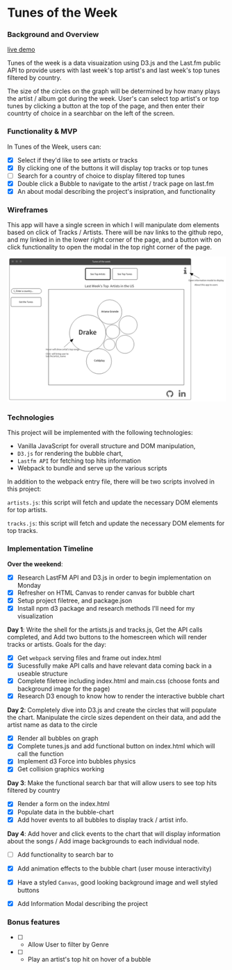 # Tunes of the Week
### Background and Overview

[live demo](https://robertfarb.github.io/tunes-of-the-week/)

Tunes of the week is a data visuaization using D3.js and the Last.fm public API to provide users with last week's top artist's and last week's top tunes filtered by country.

The size of the circles on the graph will be determined by how many plays the artist / album got during the week. User's can select top artist's or top tunes by clicking a button at the top of the page, and then enter their countrty of choice in a searchbar on the left of the screen.


### Functionality & MVP  

In Tunes of the Week, users can:

- [x] Select if they'd like to see artists or tracks
- [x] By clicking one of the buttons it will display top tracks or top tunes
- [ ] Search for a country of choice to display filtered top tunes
- [x] Double click a Bubble to navigate to the artist / track page on last.fm
- [x] An about modal describing the project's insipration, and functionality

### Wireframes

This app will have a single screen in which I will manipulate dom elements based on click of Tracks / Artists. There will be nav links to the github repo, and my linked in in the lower right corner of the page, and a button with on click functionality to open the modal in the top right corner of the page.  


![wireframes](./wireframe.png)

### Technologies

This project will be implemented with the following technologies:

- Vanilla JavaScript for overall structure and DOM manipulation,
- `D3.js` for rendering the bubble chart,
- `Lastfm API` for fetching top hits information
- Webpack to bundle and serve up the various scripts

In addition to the webpack entry file, there will be two scripts involved in this project:

`artists.js`: this script will fetch and update the necessary DOM elements for top artists.

`tracks.js`: this script will fetch and update the necessary DOM elements for top tracks.

### Implementation Timeline

**Over the weekend**:
- [x] Research LastFM API and D3.js in order to begin implementation on Monday
- [x] Refresher on HTML Canvas to render canvas for bubble chart
- [x] Setup project filetree, and package.json
- [x] Install npm d3 package and research methods I'll need for my visualization

**Day 1**: Write the shell for the artists.js and tracks.js, Get the API calls completed, and Add two buttons to the homescreen which will render tracks or artists.  Goals for the day:

- [x] Get `webpack` serving files and frame out index.html
- [x] Sucessfully make API calls and have relevant data coming back in a useable structure
- [x] Complete filetree including index.html and main.css (choose fonts and background image for the page)
- [x] Research D3 enough to know how to render the interactive bubble chart

**Day 2**: Completely dive into D3.js and create the circles that will populate the chart. Manipulate the circle sizes dependent on their data, and add the artist name as data to the circle

- [x] Render all bubbles on graph
- [x] Complete tunes.js and add functional button on index.html which will call the function
- [x] Implement d3 Force into bubbles physics
- [x] Get collision graphics working

**Day 3**: Make the functional search bar that will allow users to see top hits filtered by country

- [x] Render a form on the index.html
- [x] Populate data in the bubble-chart
- [x] Add hover events to all bubbles to display track / artist info.

**Day 4**: Add hover and click events to the chart that will display information about the songs / Add image backgrounds to each individual node.

- [ ] Add functionality to search bar to 
- [x] Add animation effects to the bubble chart (user mouse interactivity)
- [x] Have a styled `Canvas`, good looking background image and well styled buttons
- [x] Add Information Modal describing the project


### Bonus features

- [ ] - Allow User to filter by Genre
- [ ] - Play an artist's top hit on hover of a bubble
